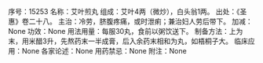 序号：15253
名称：艾叶煎丸
组成：艾叶4两（微炒），白头翁1两。
出处：《圣惠》卷二十八。
主治：冷劳，脐腹疼痛，或时泄痢；兼治妇人劳后带下。
加减：None
功效：None
用法用量：每服30丸，食前以粥饮送下。
制备方法：上为末，用米醋3升，先熬药末一半成膏，后入余药末相和为丸，如梧桐子大。
临床应用：None
各家论述：None
用药禁忌：None
附注：None
